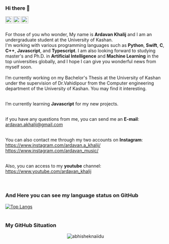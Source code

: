 ### Hi there 👋

<a href="https://twitter.com/ardavan_khalij">
  <img align="left" alt="Ardavan Khalij | Twitter" width="22px" src="https://raw.githubusercontent.com/peterthehan/peterthehan/master/assets/twitter.svg" />
</a>
<a href="https://www.linkedin.com/in/ardavan-khalij-a217a3175/">
  <img align="left" alt="Ardavan Khalij's LinkedIN" width="22px" src="https://raw.githubusercontent.com/peterthehan/peterthehan/master/assets/linkedin.svg" />
</a>
<a href="https://www.youtube.com/ardavan_khalij">
  <img align="left" alt="Ardavan Khalij's Youtube" width="22px" src="https://raw.githubusercontent.com/peterthehan/peterthehan/master/assets/youtube.svg" />
</a>
<br/><br/>

For those of you who wonder, My name is **Ardavan Khalij** and I am an undergraduate student at the University of Kashan.<br/>
I'm working with various programming languages such as **Python**, **Swift**, **C**, **C++**, **Javascript**, and **Typescript**. I am also looking forward to studying master's and Ph.D. in **Artificial Intelligence** and **Machine Learning** in the top universities globally, and I hope I can give you wonderful news from myself soon.<br/><br/>
I’m currently working on my Bachelor's Thesis at the University of Kashan under the supervision of Dr.Vahidipour from the Computer engineering department of the University of Kashan. You may find it interesting.<br/><br/>

I’m currently learning **Javascript** for my new projects.<br/><br/>

if you have any questions from me, you can send me an **E-mail**:<br/>
ardavan.akhalij@gmail.com<br/><br/>

You can also contact me through my two accounts on **Instagram**:<br/>
https://www.instagram.com/ardavan.a_khalij/<br/>
https://www.instagram.com/ardavan_music/<br/><br/>

Also, you can access to my **youtube** channel:<br/>
https://www.youtube.com/ardavan_khalij<br/><br/><br/>
### And Here you can see my language status on GitHub
<!-- [![Anurag's github stats](https://github-readme-stats.vercel.app/api?username=amindadgar)](https://github.com/anuraghazra/github-readme-stats) -->
[![Top Langs](https://github-readme-stats.vercel.app/api/top-langs/?username=ArdavanKhalij&layout=compact)](https://github.com/anuraghazra/github-readme-stats)
<br/><br/>
### My GitHub Situation
<p align="center"> <img src="https://github-readme-stats.vercel.app/api?username=ArdavanKhalij&show_icons=true&theme=gotham" alt="abhisheknaiidu" />
